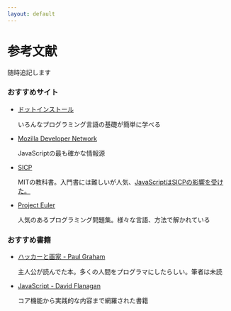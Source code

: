 ```yaml
---
layout: default
---
```


# 参考文献

随時追記します


### おすすめサイト

+ [ドットインストール](http://dotinstall.com/lessons)

    いろんなプログラミング言語の基礎が簡単に学べる

+ [Mozilla Developer Network](https://developer.mozilla.org/ja/docs/Web/JavaScript)

    JavaScriptの最も確かな情報源

+ [SICP](http://sicp.iijlab.net/fulltext/xcont.html)

    MITの教科書。入門書には難しいが人気、[JavaScriptはSICPの影響を受けた。](http://d.hatena.ne.jp/yad-EL/20081002/p1)

+ [Project Euler](https://projecteuler.net/)

    人気のあるプログラミング問題集。様々な言語、方法で解かれている


### おすすめ書籍

+ [ハッカーと画家 - Paul Graham](http://practical-scheme.net/wiliki/wiliki.cgi?naoya_t:%E3%83%9D%E3%83%BC%E3%83%AB%E3%83%BB%E3%82%B0%E3%83%AC%E3%82%A2%E3%83%A0%E3%81%AE%E3%82%A8%E3%83%83%E3%82%BB%E3%82%A4%E3%81%A8%E5%92%8C%E8%A8%B3%E4%B8%80%E8%A6%A7)

    主人公が読んでた本。多くの人間をプログラマにしたらしい。筆者は未読

+ [JavaScript - David Flanagan](http://www.oreilly.co.jp/books/9784873115733)

    コア機能から実践的な内容まで網羅された書籍
